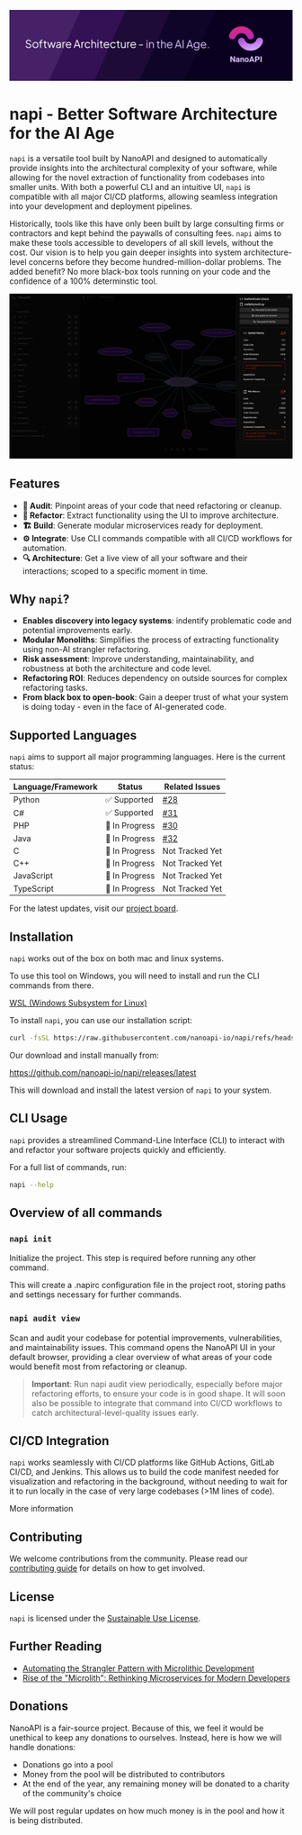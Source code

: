 ![NanoAPI Banner](/media/github-banner.png)

# napi - Better Software Architecture for the AI Age

`napi` is a versatile tool built by NanoAPI and designed to automatically
provide insights into the architectural complexity of your software, while
allowing for the novel extraction of functionality from codebases into smaller
units. With both a powerful CLI and an intuitive UI, `napi` is compatible with
all major CI/CD platforms, allowing seamless integration into your development
and deployment pipelines.

Historically, tools like this have only been built by large consulting firms or
contractors and kept behind the paywalls of consulting fees. `napi` aims to make
these tools accessible to developers of all skill levels, without the cost. Our
vision is to help you gain deeper insights into system architecture-level
concerns before they become hundred-million-dollar problems. The added benefit?
No more black-box tools running on your code and the confidence of a 100%
determinstic tool.

![NanoAPI UI Overview](/media/hero-app.png)

## Features

- **🚨 Audit**: Pinpoint areas of your code that need refactoring or cleanup.
- **📝 Refactor**: Extract functionality using the UI to improve architecture.
- **🏗️ Build**: Generate modular microservices ready for deployment.
- **⚙️ Integrate**: Use CLI commands compatible with all CI/CD workflows for
  automation.
- **🔍 Architecture**: Get a live view of all your software and their
  interactions; scoped to a specific moment in time.

<!-- - **📖 History**: Track changes to architecture through time using a git-history-style tool.
- **📈 Graphs**: Understand if your software is improving or degrading over time. -->

## Why `napi`?

- **Enables discovery into legacy systems**: indentify problematic code and
  potential improvements early.
- **Modular Monoliths**: Simplifies the process of extracting functionality
  using non-AI strangler refactoring.
- **Risk assessment**: Improve understanding, maintainability, and robustness at
  both the architecture and code level.
- **Refactoring ROI**: Reduces dependency on outside sources for complex
  refactoring tasks.
- **From black box to open-book**: Gain a deeper trust of what your system is
  doing today - even in the face of AI-generated code.

## Supported Languages

`napi` aims to support all major programming languages. Here is the current
status:

| Language/Framework | Status         | Related Issues                                      |
| ------------------ | -------------- | --------------------------------------------------- |
| Python             | ✅ Supported   | [#28](https://github.com/nanoapi-io/napi/issues/28) |
| C#                 | ✅ Supported   | [#31](https://github.com/nanoapi-io/napi/issues/31) |
| PHP                | 🚧 In Progress | [#30](https://github.com/nanoapi-io/napi/issues/30) |
| Java               | 🚧 In Progress | [#32](https://github.com/nanoapi-io/napi/issues/32) |
| C                  | 🚧 In Progress | Not Tracked Yet                                     |
| C++                | 🚧 In Progress | Not Tracked Yet                                     |
| JavaScript         | 🚧 In Progress | Not Tracked Yet                                     |
| TypeScript         | 🚧 In Progress | Not Tracked Yet                                     |

For the latest updates, visit our [project board](/projects).

## Installation

`napi` works out of the box on both mac and linux systems.

To use this tool on Windows, you will need to install and run the CLI commands
from there.

[WSL (Windows Subsystem for Linux)](https://learn.microsoft.com/en-us/windows/wsl/install)

To install `napi`, you can use our installation script:

```bash
curl -fsSL https://raw.githubusercontent.com/nanoapi-io/napi/refs/heads/main/install_scripts/install.sh | bash
```

Our download and install manually from:

https://github.com/nanoapi-io/napi/releases/latest

This will download and install the latest version of `napi` to your system.

## CLI Usage

`napi` provides a streamlined Command-Line Interface (CLI) to interact with and
refactor your software projects quickly and efficiently.

For a full list of commands, run:

```bash
napi --help
```

## Overview of all commands

### `napi init`

Initialize the project. This step is required before running any other command.

This will create a .napirc configuration file in the project root, storing paths
and settings necessary for further commands.

### `napi audit view`

Scan and audit your codebase for potential improvements, vulnerabilities, and
maintainability issues. This command opens the NanoAPI UI in your default
browser, providing a clear overview of what areas of your code would benefit
most from refactoring or cleanup.

> **Important**: Run napi audit view periodically, especially before major
> refactoring efforts, to ensure your code is in good shape. It will soon also
> be possible to integrate that command into CI/CD workflows to catch
> architectural-level-quality issues early.

## CI/CD Integration

`napi` works seamlessly with CI/CD platforms like GitHub Actions, GitLab CI/CD,
and Jenkins. This allows us to build the code manifest needed for visualization
and refactoring in the background, without needing to wait for it to run locally
in the case of very large codebases (>1M lines of code).

More information

## Contributing

We welcome contributions from the community. Please read our
[contributing guide](https://github.com/nanoapi-io/napi/blob/main/.github/CONTRIBUTING.md)
for details on how to get involved.

## License

`napi` is licensed under the
[Sustainable Use License](https://github.com/nanoapi-io/napi/blob/main/LICENSE.md).

## Further Reading

- [Automating the Strangler Pattern with Microlithic Development](https://medium.com/@joel_40950/automating-the-strangler-pattern-with-microlithic-development-241e4e0dd79b)
- [Rise of the "Microlith": Rethinking Microservices for Modern Developers](https://dev.to/nanojoel/open-sourcing-nanoapi-rethinking-microservices-for-modern-developers-14m2)

## Donations

NanoAPI is a fair-source project. Because of this, we feel it would be unethical
to keep any donations to ourselves. Instead, here is how we will handle
donations:

- Donations go into a pool
- Money from the pool will be distributed to contributors
- At the end of the year, any remaining money will be donated to a charity of
  the community's choice

We will post regular updates on how much money is in the pool and how it is
being distributed.
